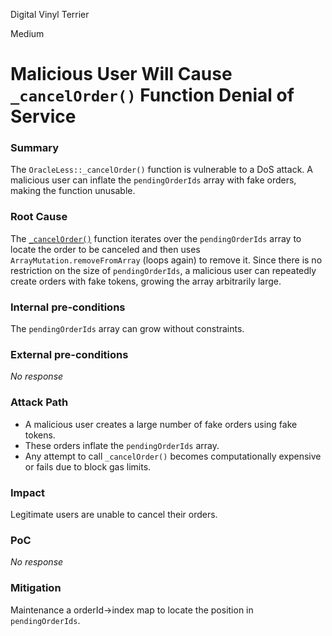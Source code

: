 Digital Vinyl Terrier

Medium

# Malicious User Will Cause `_cancelOrder()` Function Denial of Service

### Summary

The `OracleLess::_cancelOrder()` function is vulnerable to a DoS attack. A malicious user can inflate the `pendingOrderIds` array with fake orders, making the function unusable.

### Root Cause

The [`_cancelOrder()`](https://github.com/sherlock-audit/2024-11-oku/blob/main/oku-custom-order-types/contracts/automatedTrigger/OracleLess.sol#L151-L157) function iterates over the `pendingOrderIds` array to locate the order to be canceled and then uses `ArrayMutation.removeFromArray` (loops again) to remove it. Since there is no restriction on the size of `pendingOrderIds`, a malicious user can repeatedly create orders with fake tokens, growing the array arbitrarily large.



### Internal pre-conditions

The `pendingOrderIds` array can grow without constraints.

### External pre-conditions

_No response_

### Attack Path

-   A malicious user creates a large number of fake orders using fake tokens.
-   These orders inflate the `pendingOrderIds` array.
-   Any attempt to call `_cancelOrder()` becomes computationally expensive or fails due to block gas limits.



### Impact

Legitimate users are unable to cancel their orders.

### PoC

_No response_

### Mitigation

Maintenance a orderId->index map to locate the position in `pendingOrderIds`.